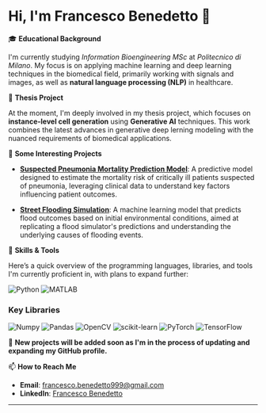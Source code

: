 # Hi, I'm Francesco Benedetto 👋

🎓 **Educational Background**

I'm currently studying *Information Bioengineering MSc* at *Politecnico di Milano*. My focus is on applying machine learning and deep learning techniques in the biomedical field, primarily working with signals and images, as well as **natural language processing (NLP)** in healthcare.

🧪 **Thesis Project**  

At the moment, I'm deeply involved in my thesis project, which focuses on **instance-level cell generation** using **Generative AI** techniques. This work combines the latest advances in generative deep lerning modeling with the nuanced requirements of biomedical applications.

📌 **Some Interesting Projects**

- **[Suspected Pneumonia Mortality Prediction Model](https://github.com/FrancescoBenedetto99/Suspected-Pneumonia--SLHD_PROJECT)**: A predictive model designed to estimate the mortality risk of critically ill patients suspected of pneumonia, leveraging clinical data to understand key factors influencing patient outcomes.
  
- **[Street Flooding Simulation](https://github.com/FrancescoBenedetto99/Street-Flooding-Problem--ML_PROJECT_2)**:   A machine learning model that predicts flood outcomes based on initial environmental conditions, aimed at replicating a flood simulator's predictions and understanding the underlying causes of flooding events.


💼 **Skills & Tools**

Here’s a quick overview of the programming languages, libraries, and tools I'm currently proficient in, with plans to expand further:

![Python](https://img.shields.io/badge/-Python-3776AB?style=for-the-badge&logo=python&logoColor=white)
![MATLAB](https://img.shields.io/badge/-MATLAB-0076A8?style=for-the-badge&logo=mathworks&logoColor=white)

### **Key Libraries**
![Numpy](https://img.shields.io/badge/-Numpy-013243?style=for-the-badge&logo=numpy&logoColor=white)
![Pandas](https://img.shields.io/badge/-Pandas-150458?style=for-the-badge&logo=pandas&logoColor=white)
![OpenCV](https://img.shields.io/badge/-OpenCV-5C3D44?style=for-the-badge&logo=opencv&logoColor=white)
![scikit-learn](https://img.shields.io/badge/-scikit_learn-F7931E?style=for-the-badge&logo=scikit-learn&logoColor=white)
![PyTorch](https://img.shields.io/badge/-PyTorch-EE4C2C?style=for-the-badge&logo=pytorch&logoColor=white)
![TensorFlow](https://img.shields.io/badge/-TensorFlow-FF6F00?style=for-the-badge&logo=tensorflow&logoColor=white)

🔧 **New projects will be added soon as I'm in the process of updating and expanding my GitHub profile.**


📫 **How to Reach Me**  
- **Email**: [francesco.benedetto999@gmail.com](mailto:francesco.benedetto999@gmail.com)
- **LinkedIn**: [Francesco Benedetto](https://www.linkedin.com/in/francesco-benedetto-b3205529a/)

---



